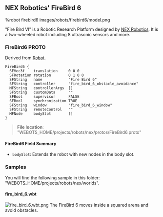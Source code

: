 ## NEX Robotics' FireBird 6

%robot firebird6 images/robots/firebird6/model.png

"Fire Bird VI" is a Robotic Research Platform designed by [NEX Robotics](http://www.nex-robotics.com/products/fire-bird-vi-robot/fire-bird-vi-robotic-research-platform.html).
It is a two-wheeled robot including 8 ultrasonic sensors and more.

### FireBird6 PROTO

Derived from [Robot](../reference/robot.md).

```
FireBird6 {
  SFVec3f    translation     0 0 0          
  SFRotation rotation        0 1 0 0        
  SFString   name            "Fire Bird 6"  
  SFString   controller      "fire_bird_6_obstacle_avoidance"
  MFString   controllerArgs  []
  SFString   customData      ""
  SFBool     supervisor      FALSE
  SFBool     synchronization TRUE
  SFString   window          "fire_bird_6_window"
  SFString   remoteControl   ""
  MFNode     bodySlot        []
}
```

> **File location**: "WEBOTS\_HOME/projects/robots/nex/protos/FireBird6.proto"

#### FireBird6 Field Summary

- `bodySlot`: Extends the robot with new nodes in the body slot.

### Samples

You will find the following sample in this folder: "WEBOTS\_HOME/projects/robots/nex/worlds".

#### fire\_bird\_6.wbt

![fire_bird_6.wbt.png](images/robots/firebird6/fire_bird_6.wbt.png) The FireBird 6 moves inside a squared arena and avoid obstacles.
